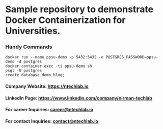 # Sample repository to demonstrate Docker Containerization for Universities. 


### Handy Commands 

```
docker run --name ppsu-demo -p 5432:5432 -e POSTGRES_PASSWORD=ppsu-demo -d postgres
docker container exec -ti ppsu-demo sh
psql -U postgres
create database demo_blog;
```


#### Company Website: https://ntechlab.io 
#### LinkedIn Page: https://www.linkedin.com/company/nirman-techlab

#### For career Inquiries: career@ntechlab.io 
#### For contact Inquiries: contact@ntechlab.io 